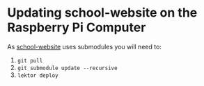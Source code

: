 # Updating school-website on the Raspberry Pi Computer

As [school-website](https://github.com/CreativeKids/school-website) uses submodules you will need to:

1. `git pull`
2. `git submodule update --recursive`
3. `lektor deploy`

